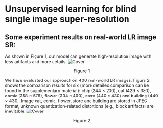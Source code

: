 # Unsupervised learning for blind single image super-resolution
## Some experiment results on real-world LR image SR:

As shown in Figure 1, our model can generate high-resolution image with less artifacts and more details.
![Cover](result/cover.png)
<p align="center">Figure 1</p>

We have evaluated our approach on 400 real-world LR images. 
Figure 2 shows the comparison results for six (more detailed comparison can be found in the supplementary material): chip (244 × 200), cat (429 × 380), comic (358 × 578), flower (334 × 490), store (440 × 430) and building (440 × 430). Image cat, comic, flower, store and building are stored in JPEG format, unknown quantization-related distortions (e.g., block artifacts) are inevitable. 
![Cover](result/eval_on_real_LR_1.png)
<p align="center">Figure 2</p>
